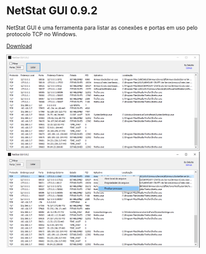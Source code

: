 # NetStat GUI 0.9.2

NetStat GUI é uma ferramenta para listar as conexões e portas em uso pelo protocolo TCP no Windows.

[Download](https://raw.githubusercontent.com/Delutto/NetStatGUI/main/bin/NetStatGUI.exe)

![Main](NetStatGUI.png)
![PouPup](NetStatGUI_Poupup.png)

